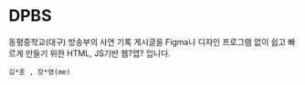 # DPBS
동평중학교(대구) 방송부의 사연 기록 게시글을 Figma나 디자인 프로그램 없이 쉽고 빠르게 만들기 위한 HTML, JS기반 웹?앱? 입니다.

`김*훈 , 장*영(me)`
